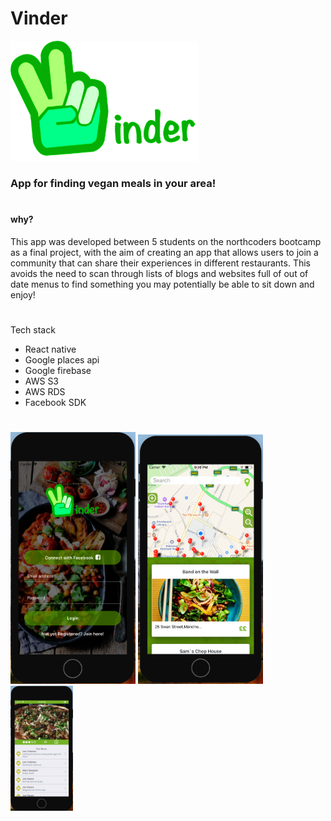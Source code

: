 # Vinder

<img src="./components/images/vinder.png" alt="logo"  style="width: 300px;">


### App for finding vegan meals in your area!
#

#### why?

This app was developed between 5 students on the northcoders bootcamp as a final project, with the aim of creating an app that allows users to join a community that can share their experiences in different restaurants. This avoids the need to scan through lists of blogs and websites full of out of date menus to find something you may potentially be able to sit down and enjoy!

#

Tech stack

- React native
- Google places api
- Google firebase
- AWS S3
- AWS RDS
- Facebook SDK

#

<img src="./components/images/login.png" alt="Login page" style="width: 200px;"/>
<img src="./components/images/mappage.png" alt="Map Page" style="width: 200px;"/>
<img src="./components/images/dish.png" alt="Dish Page" style="max-width: 100px;"/>
